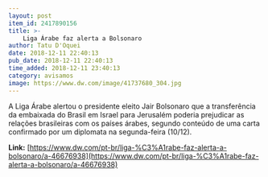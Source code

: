 ```yaml
---
layout: post
item_id: 2417890156
title: >-
    Liga Árabe faz alerta a Bolsonaro
author: Tatu D'Oquei
date: 2018-12-11 22:40:13
pub_date: 2018-12-11 22:40:13
time_added: 2018-12-11 23:40:13
category: avisamos
image: https://www.dw.com/image/41737680_304.jpg
---
```


A Liga Árabe alertou o presidente eleito Jair Bolsonaro que a transferência da embaixada do Brasil em Israel para Jerusalém poderia prejudicar as relações brasileiras com os países árabes, segundo conteúdo de uma carta confirmado por um diplomata na segunda-feira (10/12).

**Link:** [https://www.dw.com/pt-br/liga-%C3%A1rabe-faz-alerta-a-bolsonaro/a-46676938](https://www.dw.com/pt-br/liga-%C3%A1rabe-faz-alerta-a-bolsonaro/a-46676938)

